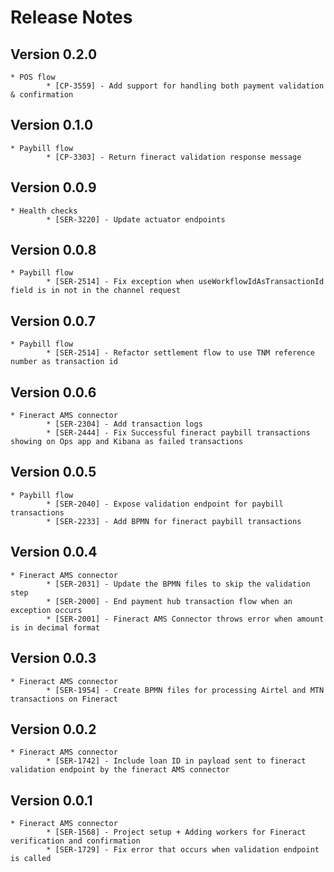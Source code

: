 # Release Notes

## Version 0.2.0
    * POS flow
            * [CP-3559] - Add support for handling both payment validation & confirmation

## Version 0.1.0
    * Paybill flow
            * [CP-3303] - Return fineract validation response message

## Version 0.0.9
    * Health checks
            * [SER-3220] - Update actuator endpoints
## Version 0.0.8
    * Paybill flow
            * [SER-2514] - Fix exception when useWorkflowIdAsTransactionId field is in not in the channel request
## Version 0.0.7
    * Paybill flow
            * [SER-2514] - Refactor settlement flow to use TNM reference number as transaction id
## Version 0.0.6
    * Fineract AMS connector
            * [SER-2304] - Add transaction logs
            * [SER-2444] - Fix Successful fineract paybill transactions showing on Ops app and Kibana as failed transactions

## Version 0.0.5
    * Paybill flow
            * [SER-2040] - Expose validation endpoint for paybill transactions
            * [SER-2233] - Add BPMN for fineract paybill transactions

## Version 0.0.4

    * Fineract AMS connector
            * [SER-2031] - Update the BPMN files to skip the validation step
            * [SER-2000] - End payment hub transaction flow when an exception occurs
            * [SER-2001] - Fineract AMS Connector throws error when amount is in decimal format

## Version 0.0.3

    * Fineract AMS connector
            * [SER-1954] - Create BPMN files for processing Airtel and MTN transactions on Fineract

## Version 0.0.2

    * Fineract AMS connector
            * [SER-1742] - Include loan ID in payload sent to fineract validation endpoint by the fineract AMS connector

## Version 0.0.1

    * Fineract AMS connector
            * [SER-1568] - Project setup + Adding workers for Fineract verification and confirmation
            * [SER-1729] - Fix error that occurs when validation endpoint is called
